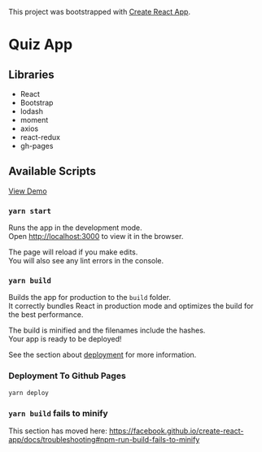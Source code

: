 This project was bootstrapped with [Create React App](https://github.com/facebook/create-react-app).

# Quiz App


## Libraries
 - React
 - Bootstrap
 - lodash
 - moment
 - axios
 - react-redux
 - gh-pages
 
## Available Scripts

[View Demo](https://abdul007malik.github.io/Quiz-Assignment/)

### `yarn start`

Runs the app in the development mode.<br />
Open [http://localhost:3000](http://localhost:3000) to view it in the browser.

The page will reload if you make edits.<br />
You will also see any lint errors in the console.

### `yarn build`

Builds the app for production to the `build` folder.<br />
It correctly bundles React in production mode and optimizes the build for the best performance.

The build is minified and the filenames include the hashes.<br />
Your app is ready to be deployed!

See the section about [deployment](https://facebook.github.io/create-react-app/docs/deployment) for more information.

### Deployment To Github Pages

`yarn deploy`

### `yarn build` fails to minify

This section has moved here: https://facebook.github.io/create-react-app/docs/troubleshooting#npm-run-build-fails-to-minify
